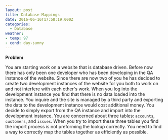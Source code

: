 ```yaml
---
layout: post
title: Database Mappings
date: 2016-06-16T17:58:19.000Z
categories:
  - Database
weather:
- temp: 97
- cond: day-sunny
---
```

**Problem**

You are starting work on a website that is database driven. Before now there has only been one developer who has been developing in the QA instance of the website. Since there are now two of you he has decided to create two development instances of the website for you both to work on and not interfere with each other's work. When you log into the development instance you find that there is no data loaded into the instance. You inquire and the site is managed by a third party and exporting the data to the development instance would cost additional money. You decide to simply export from the QA instance and import into the development instance. You are concerned about three tables: `accounts`, `customers`, and `issues`. When you try to import these three tables you find the import process is not preforming the lookup correctly. You need to find a way to correctly map the tables together as efficiently as possible.
